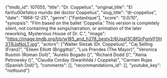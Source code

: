 {"tmdb_id": 107055, "title": "Dr. Coppelius", "original_title": "El fant\u00e1stico mundo del doctor Coppelius", "slug_title": "dr-coppelius", "date": "1968-12-25", "genre": ["Fantastique"], "score": "0.0/10", "synopsis": "Film based on the ballet 'Coppelia.' This version is completely silent, not containing the songs/narration, or animation of the later reworking, Mysterious House of Dr. C.", "image": "https://image.tmdb.org/t/p/w185_and_h278_bestv2/6Uqa13C8fQrPgnVF0H3TRJqNoLT.jpg", "actors": ["Walter Slezak (Dr. Coppelius)", "Caj Selling (Franz)", "Eileen Elliott (Briggitta)", "Luis Prendes (The Mayor)", "Veronica Rusmin (Roman Doll)", "Aurelio Bogado ()", "Richard Dodd ()", "Xenia Petrowsky ()", "Claudia Corday (Swanhilda / Coppelia)", "Carmen Rojas (Spanish Doll)"], "comments": [], "recommandations_id": [], "youtube_key": "notfound"}